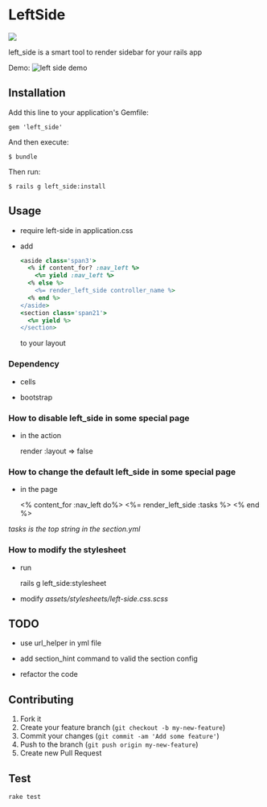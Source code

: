 # LeftSide

[<img src="https://secure.travis-ci.org/zlx/left_side.png" />](https://travis-ci.org/zlx/left_side)


left_side is a smart tool to render sidebar for your rails app

Demo: ![left side demo](http://blog.zlxstar.me/images/left_side_demo.png)

## Installation

Add this line to your application's Gemfile:

    gem 'left_side'

And then execute:

    $ bundle

Then run:

    $ rails g left_side:install

## Usage

- require left-side in application.css

- add 
   ```ruby
   <aside class='span3'>
     <% if content_for? :nav_left %>
       <%= yield :nav_left %>
     <% else %>
       <%= render_left_side controller_name %>
     <% end %>
   </aside>
   <section class='span21'>
     <%= yield %>
   </section>
   ```
   to your layout

### Dependency

- cells

- bootstrap

### How to disable left_side in some special page

- in the action

    render :layout => false

### How to change the default left_side in some special page

- in the page

    <% content_for :nav_left do%>
      <%= render_left_side :tasks %>
    <% end %>

*tasks is the top string in the section.yml*

### How to modify the stylesheet

+ run

    rails g left_side:stylesheet

+ modify *assets/stylesheets/left-side.css.scss*

## TODO

- use url_helper in yml file

- add section_hint command to valid the section config

- refactor the code

## Contributing

1. Fork it
2. Create your feature branch (`git checkout -b my-new-feature`)
3. Commit your changes (`git commit -am 'Add some feature'`)
4. Push to the branch (`git push origin my-new-feature`)
5. Create new Pull Request

## Test

`rake test`
